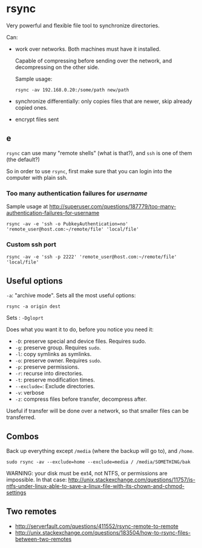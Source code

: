 # rsync

Very powerful and flexible file tool to synchronize directories.

Can:

-   work over networks. Both machines must have it installed.

    Capable of compressing before sending over the network, and decompressing on the other side.

    Sample usage:

        rsync -av 192.168.0.20:/some/path new/path

-   synchronize differentially: only copies files that are newer, skip already copied ones.

-   encrypt files sent

## e

`rsync` can use many "remote shells" (what is that?), and `ssh` is one of them (the default?)

So in order to use `rsync`, first make sure that you can login into the computer with plain ssh.

### Too many authentication failures for *username*

Sample usage at <http://superuser.com/questions/187779/too-many-authentication-failures-for-username>

    rsync -av -e 'ssh -o PubkeyAuthentication=no' 'remote_user@host.com:~/remote/file' 'local/file'

### Custom ssh port

    rsync -av -e 'ssh -p 2222' 'remote_user@host.com:~/remote/file' 'local/file'

## Useful options

`-a`: "archive mode". Sets all the most useful options:

    rsync -a origin dest

Sets : `-Dgloprt`

Does what you want it to do, before you notice you need it:

- `-D`: preserve special and device files. Requires sudo.
- `-g`: preserve group. Requires `sudo`.
- `-l`: copy symlinks as symlinks.
- `-o`: preserve owner. Requires `sudo`.
- `-p`: preserve permissions.
- `-r`: recurse into directories.
- `-t`: preserve modification times.
- `--exclude=`: Exclude directories.
- `-v`: verbose
- `-z`: compress files before transfer, decompress after.

Useful if transfer will be done over a network, so that smaller files can be transferred.

## Combos

Back up everything except `/media` (where the backup will go to), and `/home`.

    sudo rsync -av --exclude=home --exclude=media / /media/SOMETHING/bak

WARNING: your disk must be ext4, not NTFS, or permissions are impossible. In that case: http://unix.stackexchange.com/questions/11757/is-ntfs-under-linux-able-to-save-a-linux-file-with-its-chown-and-chmod-settings

## Two remotes

- <http://serverfault.com/questions/411552/rsync-remote-to-remote>
- <http://unix.stackexchange.com/questions/183504/how-to-rsync-files-between-two-remotes>
